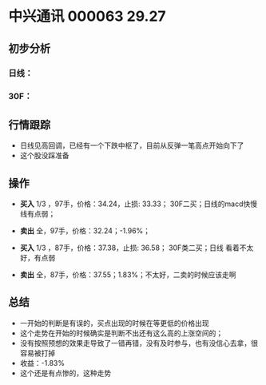 # 中兴通讯 000063 29.27
## 初步分析
### 日线：
  
### 30F：
  
## 行情跟踪
  - 日线见高回调，已经有一个下跌中枢了，目前从反弹一笔高点开始向下了
  - 这个股没踩准备

## 操作
  - **买入** 1/3 ，97手，价格：34.24，止损: 33.33； 30F二买；日线的macd快慢线有点弱；
  - **卖出** 全，97手，价格：32.24；-1.96%；

  - **买入** 1/3 ，87手，价格：37.38，止损: 36.58； 30F类二买；日线 看着不太好，有点弱
  - **卖出** 全，87手，价格：37.55；1.83%；不太好，二卖的时候应该走啊

## 总结
  - 一开始的判断是有误的，买点出现的时候在等更低的价格出现
  - 这个走势在开始的时候确实是判断不出还有这么高的上涨空间的；
  - 没有按照预想的效果走导致了一错再错，没有及时参与，也有没信心去拿，很容易被打掉
  - 收益：-1.83%
  - 这个还是有点惨的，这种走势
